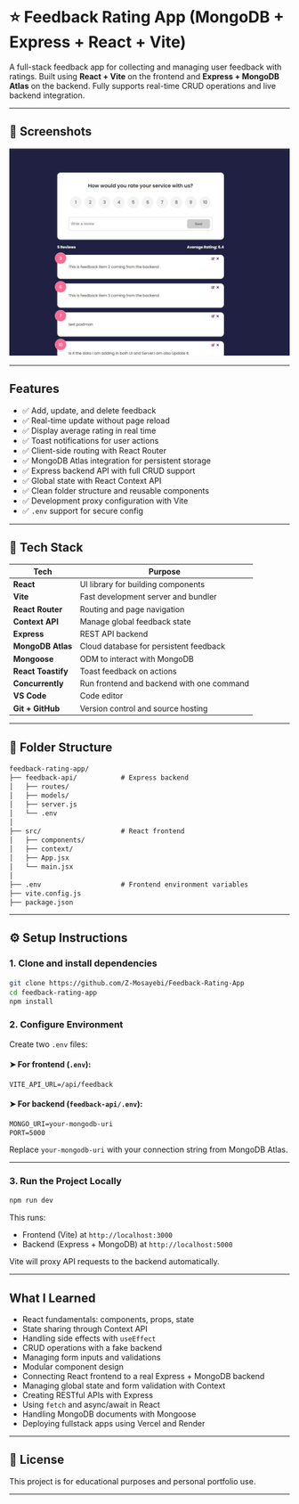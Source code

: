 # ⭐ Feedback Rating App (MongoDB + Express + React + Vite)

A full-stack feedback app for collecting and managing user feedback with ratings. Built using **React + Vite** on the frontend and **Express + MongoDB Atlas** on the backend. Fully supports real-time CRUD operations and live backend integration.

---

## 📸 Screenshots

![App Preview](./src/components/assets/screenshots.JPG)

---

## Features

- ✅ Add, update, and delete feedback
- ✅ Real-time update without page reload
- ✅ Display average rating in real time
- ✅ Toast notifications for user actions
- ✅ Client-side routing with React Router
- ✅ MongoDB Atlas integration for persistent storage
- ✅ Express backend API with full CRUD support
- ✅ Global state with React Context API
- ✅ Clean folder structure and reusable components
- ✅ Development proxy configuration with Vite
- ✅ `.env` support for secure config

---

## 🧱 Tech Stack

| Tech               | Purpose                                   |
| ------------------ | ----------------------------------------- |
| **React**          | UI library for building components        |
| **Vite**           | Fast development server and bundler       |
| **React Router**   | Routing and page navigation               |
| **Context API**    | Manage global feedback state              |
| **Express**        | REST API backend                          |
| **MongoDB Atlas**  | Cloud database for persistent feedback    |
| **Mongoose**       | ODM to interact with MongoDB              |
| **React Toastify** | Toast feedback on actions                 |
| **Concurrently**   | Run frontend and backend with one command |
| **VS Code**        | Code editor                               |
| **Git + GitHub**   | Version control and source hosting        |

---

## 📁 Folder Structure

```
feedback-rating-app/
├── feedback-api/           # Express backend
│   ├── routes/
│   ├── models/
│   ├── server.js
│   └── .env
│
├── src/                    # React frontend
│   ├── components/
│   ├── context/
│   ├── App.jsx
│   └── main.jsx
│
├── .env                    # Frontend environment variables
├── vite.config.js
├── package.json
```

---

## ⚙️ Setup Instructions

### 1. Clone and install dependencies

```bash
git clone https://github.com/Z-Mosayebi/Feedback-Rating-App
cd feedback-rating-app
npm install
```

### 2. Configure Environment

Create two `.env` files:

#### ➤ For frontend (`.env`):

```env
VITE_API_URL=/api/feedback
```

#### ➤ For backend (`feedback-api/.env`):

```env
MONGO_URI=your-mongodb-uri
PORT=5000
```

Replace `your-mongodb-uri` with your connection string from MongoDB Atlas.

---

### 3. Run the Project Locally

```bash
npm run dev
```

This runs:

- Frontend (Vite) at `http://localhost:3000`
- Backend (Express + MongoDB) at `http://localhost:5000`

Vite will proxy API requests to the backend automatically.

---

## What I Learned

- React fundamentals: components, props, state
- State sharing through Context API
- Handling side effects with `useEffect`
- CRUD operations with a fake backend
- Managing form inputs and validations
- Modular component design
- Connecting React frontend to a real Express + MongoDB backend
- Managing global state and form validation with Context
- Creating RESTful APIs with Express
- Using `fetch` and async/await in React
- Handling MongoDB documents with Mongoose
- Deploying fullstack apps using Vercel and Render

---

## 📎 License

This project is for educational purposes and personal portfolio use.

---
